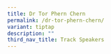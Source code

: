 ```yaml
---
title: Dr Tor Phern Chern
permalink: /dr-tor-phern-chern/
variant: tiptap
description: ""
third_nav_title: Track Speakers
---
```

